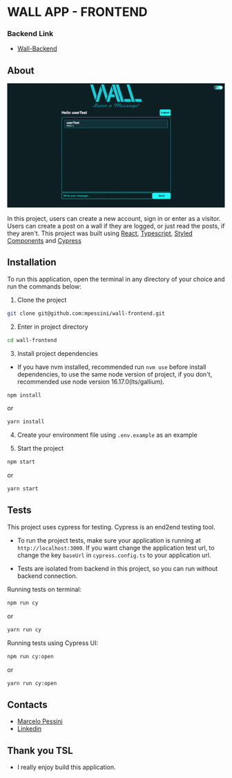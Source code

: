 # WALL APP - FRONTEND

### Backend Link
- [Wall-Backend](https://github.com/mpessini/wall-backend)

## About

![Wall](wall.png)

In this project, users can create a new account, sign in or enter as a visitor. Users can create a post on a wall if they are logged, or just read the posts, if they aren't.
This project was built using [React](https://reactjs.org/), [Typescript](https://www.typescriptlang.org/),  [Styled Components](https://styled-components.com/) and [Cypress](https://docs.cypress.io/)

## Installation

To run this application, open the terminal in any directory of your choice and run the commands below:

1. Clone the project
```bash
git clone git@github.com:mpessini/wall-frontend.git
```

2. Enter in project directory
```bash
cd wall-frontend
```

3. Install project dependencies
- If you have nvm installed, recommended run `nvm use` before install dependencies, to use the same node version of project, if you don't, recommended use node version 16.17.0(lts/gallium).
```bash
npm install
```
or
```bash
yarn install
```

4. Create your environment file using `.env.example` as an example

4. Start the project
```bash
npm start
```
or
```bash
yarn start
```

## Tests
This project uses cypress for testing. Cypress is an end2end testing tool.
- To run the project tests, make sure your application is running at `http://localhost:3000`. If you want change the application test url, to change the key `baseUrl` in `cypress.config.ts` to your application url.

- Tests are isolated from backend in this project, so you can run without backend connection.

Running tests on terminal:
```bash
npm run cy
```
or
```bash
yarn run cy
```

Running tests using Cypress UI:
```bash
npm run cy:open
```
or
```bash
yarn run cy:open
```

## Contacts
* [Marcelo Pessini](mailto:marceloppessini@gmail.com)
* [Linkedin](https://www.linkedin.com/in/marcelopessini/)

## Thank you TSL
- I really enjoy build this application.
